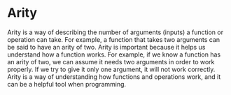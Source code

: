 # Arity

Arity is a way of describing the number of arguments (inputs) a function or operation can take. For example, a function that takes two arguments can be said to have an arity of two. Arity is important because it helps us understand how a function works. For example, if we know a function has an arity of two, we can assume it needs two arguments in order to work properly. If we try to give it only one argument, it will not work correctly. Arity is a way of understanding how functions and operations work, and it can be a helpful tool when programming.
